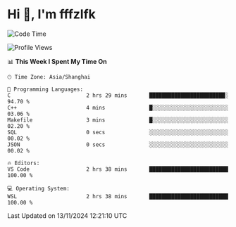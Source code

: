 # Hi 👋, I'm fffzlfk

<!--START_SECTION:waka-->
![Code Time](http://img.shields.io/badge/Code%20Time-986%20hrs%2050%20mins-blue)

![Profile Views](http://img.shields.io/badge/Profile%20Views-0-blue)

📊 **This Week I Spent My Time On** 

```text
🕑︎ Time Zone: Asia/Shanghai

💬 Programming Languages: 
C                        2 hrs 29 mins       ████████████████████████░   94.70 % 
C++                      4 mins              █░░░░░░░░░░░░░░░░░░░░░░░░   03.06 % 
Makefile                 3 mins              █░░░░░░░░░░░░░░░░░░░░░░░░   02.20 % 
SQL                      0 secs              ░░░░░░░░░░░░░░░░░░░░░░░░░   00.02 % 
JSON                     0 secs              ░░░░░░░░░░░░░░░░░░░░░░░░░   00.02 % 

🔥 Editors: 
VS Code                  2 hrs 38 mins       █████████████████████████   100.00 % 

💻 Operating System: 
WSL                      2 hrs 38 mins       █████████████████████████   100.00 % 
```


 Last Updated on 13/11/2024 12:21:10 UTC
<!--END_SECTION:waka-->
